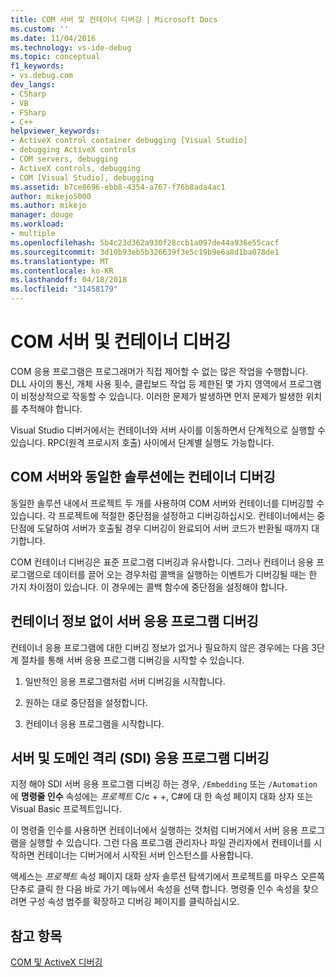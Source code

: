 ```yaml
---
title: COM 서버 및 컨테이너 디버깅 | Microsoft Docs
ms.custom: ''
ms.date: 11/04/2016
ms.technology: vs-ide-debug
ms.topic: conceptual
f1_keywords:
- vs.debug.com
dev_langs:
- CSharp
- VB
- FSharp
- C++
helpviewer_keywords:
- ActiveX control container debugging [Visual Studio]
- debugging ActiveX controls
- COM servers, debugging
- ActiveX controls, debugging
- COM [Visual Studio], debugging
ms.assetid: b7ce8696-ebb8-4354-a767-f76b8ada4ac1
author: mikejo5000
ms.author: mikejo
manager: douge
ms.workload:
- multiple
ms.openlocfilehash: 5b4c23d362a930f28ccb1a097de44a936e55cacf
ms.sourcegitcommit: 3d10b93eb5b326639f3e5c19b9e6a8d1ba078de1
ms.translationtype: MT
ms.contentlocale: ko-KR
ms.lasthandoff: 04/18/2018
ms.locfileid: "31458179"
---
```

# <a name="com-server-and-container-debugging"></a>COM 서버 및 컨테이너 디버깅
COM 응용 프로그램은 프로그래머가 직접 제어할 수 없는 많은 작업을 수행합니다. DLL 사이의 통신, 개체 사용 횟수, 클립보드 작업 등 제한된 몇 가지 영역에서 프로그램이 비정상적으로 작동할 수 있습니다. 이러한 문제가 발생하면 먼저 문제가 발생한 위치를 추적해야 합니다.  
  
 Visual Studio 디버거에서는 컨테이너와 서버 사이를 이동하면서 단계적으로 실행할 수 있습니다. RPC(원격 프로시저 호출) 사이에서 단계별 실행도 가능합니다.  
  
##  <a name="BKMK_COMServerandContainerintheSameSolution"></a> COM 서버와 동일한 솔루션에는 컨테이너 디버깅  
 동일한 솔루션 내에서 프로젝트 두 개를 사용하여 COM 서버와 컨테이너를 디버깅할 수 있습니다. 각 프로젝트에 적절한 중단점을 설정하고 디버깅하십시오. 컨테이너에서는 중단점에 도달하여 서버가 호출될 경우 디버깅이 완료되어 서버 코드가 반환될 때까지 대기합니다.  
  
 COM 컨테이너 디버깅은 표준 프로그램 디버깅과 유사합니다. 그러나 컨테이너 응용 프로그램으로 데이터를 끌어 오는 경우처럼 콜백을 실행하는 이벤트가 디버깅될 때는 한 가지 차이점이 있습니다. 이 경우에는 콜백 함수에 중단점을 설정해야 합니다.  
  
##  <a name="BKMK_ServerApplicationWithoutContainerInformation"></a> 컨테이너 정보 없이 서버 응용 프로그램 디버깅  
 컨테이너 응용 프로그램에 대한 디버깅 정보가 없거나 필요하지 않은 경우에는 다음 3단계 절차를 통해 서버 응용 프로그램 디버깅을 시작할 수 있습니다.  
  
1.  일반적인 응용 프로그램처럼 서버 디버깅을 시작합니다.  
  
2.  원하는 대로 중단점을 설정합니다.  
  
3.  컨테이너 응용 프로그램을 시작합니다.  
  
##  <a name="BKMK_DebuggingaServerandDomainIsolationSDIApplication"></a> 서버 및 도메인 격리 (SDI) 응용 프로그램 디버깅  
 지정 해야 SDI 서버 응용 프로그램 디버깅 하는 경우, `/Embedding` 또는 `/Automation` 에 **명령줄 인수** 속성에는 *프로젝트* C/c + +, C#에 대 한 속성 페이지 대화 상자 또는 Visual Basic 프로젝트입니다.  
  
 이 명령줄 인수를 사용하면 컨테이너에서 실행하는 것처럼 디버거에서 서버 응용 프로그램을 실행할 수 있습니다. 그런 다음 프로그램 관리자나 파일 관리자에서 컨테이너를 시작하면 컨테이너는 디버거에서 시작된 서버 인스턴스를 사용합니다.  
  
 액세스는 *프로젝트* 속성 페이지 대화 상자 솔루션 탐색기에서 프로젝트를 마우스 오른쪽 단추로 클릭 한 다음 바로 가기 메뉴에서 속성을 선택 합니다. 명령줄 인수 속성을 찾으려면 구성 속성 범주를 확장하고 디버깅 페이지를 클릭하십시오.  
  
## <a name="see-also"></a>참고 항목  
 [COM 및 ActiveX 디버깅](../debugger/com-and-activex-debugging.md)
